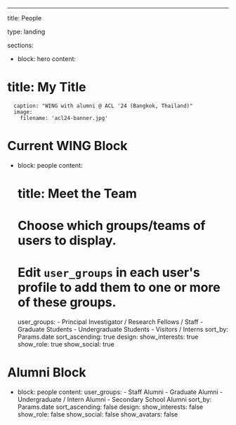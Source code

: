 ---
title: People

type: landing

sections:
  - block: hero
    content:
#      title: My Title
      caption: "WING with alumni @ ACL '24 (Bangkok, Thailand)"
      image: 
        filename: 'acl24-banner.jpg'

  # Current WING Block
  - block: people
    content:
      # title: Meet the Team
      # Choose which groups/teams of users to display.
      #   Edit `user_groups` in each user's profile to add them to one or more of these groups.
      user_groups:
          - Principal Investigator / Research Fellows / Staff
          - Graduate Students
          - Undergraduate Students
          - Visitors / Interns
      sort_by: Params.date
      sort_ascending: true
    design:
      show_interests: true
      show_role: true
      show_social: true

  # Alumni Block
  - block: people
    content:
      user_groups:
          - Staff Alumni
          - Graduate Alumni
          - Undergraduate / Intern Alumni
          - Secondary School Alumni
      sort_by: Params.date
      sort_ascending: false
    design:
      show_interests: false
      show_role: false
      show_social: false
      show_avatars: false